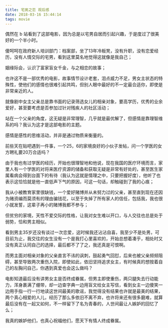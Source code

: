 ```yaml
---
title: 宅男之恋 观后感
date: 2018-03-16 15:44:14
tags: movie
---
```


偶然在 b 站看到了这部电影，因为总是以宅男自居而引起兴趣，于是度过了很美好的一个半小时。

<!-- more -->
傻呵呵在政府新人培训部门：档案部，坐了13年冷板凳，没有升职，没有恋爱经历，没有人情交际的宅男，看到这里莫名地觉得这就像是我自己；

姻缘际会，认识了富家盲女千金，与之相恋的故事；

也许这不是一部优秀的电影，故事情节设计老套，泪点威力不足，男女主状态的特殊性，使他们的感情也很难引起共鸣，但别人眼中最好的不一定最合适你，即使是非常亲近的人。

就像剧中女主父亲总是靠书面的记录筛选女儿的相亲对象，要高学历，优秀的业余爱好，甚至要考虑是否参加过针对残疾人的社区活动；

站在一个父亲的角度，这无疑是非常理智，几乎就是最优解了，但感情是靠理智维系的吗？我认为这才是这部电影的主题。

感情是感性的思维活动，并非是通过物质来衡量的。  

前些天在贴吧遇到一件事，一个25，6的家境良好的小伙子发帖，问一个学医的女方聘礼要20万合适吗？

由于我也有过学医的经历，开始也很理智地和他说，现在我国的医疗环境而言，家里人有一个学医的对将来医疗资源的储备和获取无疑是非常有好处的，甚至医生家属看病会得到台面下的有待（我认为这就是情理之中，只要把握好度），他听了也表示这恰恰就是他一直低声下气的原因，可这一句话，却触碰到了我的心痕；

我从小被教育家里很缺钱，一个爱好赌博并从未努力过的父亲，甚至直到现在还因为赌资编而莫须有的理由骗钱花，以至于失掉了所有家人的信任，包括我，我也很小就发誓，这辈子再小的赌博我都不参与；

但贫穷的家境，天性不爱交际的性格，让我对女生难以开口，与人交往也总是处于弱势，恰和男主相似。

看到男主35岁还没有谈过一次恋爱，这时候我还沾沾自喜，我至少不是处男，可目前为止，我交往的女生没有一个是我打心里喜欢的，开始总想着凑乎，相处时又没有真正认同自己的选择，最后都不了了之，我还真是可恨啊。

而男主面对相亲对象的父亲直言不讳的讽刺，鼓起勇气回怼，后来也被父亲频频阻碍，甚至导致两次重伤入院，即使如此，依旧坚持追求女主，有时候真的想按着自己的左胸问自己，你遇到真爱也会这么做吗？

电影知道最后没有讲男女主是否终成眷属，但男主即使重伤，两只腿失去行动能力，浑身裹满了绷带，却一边查字典一边用盲文给女主写信，看到女主一边傻笑一边用手指一行一行地读这世间最美的歌谣，我觉得没有结果也许就是最美的结果，两个真心相爱的人儿，经历了那么多依旧不离不弃，也许将来还有很多磨难，就算最后没有在一起又如何，不一样留下了名为青春的，人世间最让人嫉妒的回忆了么；

我真的嫉妒他们，也真心祝福他们，愿天下有情人终成眷属。  